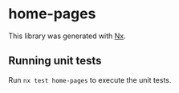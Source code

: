# home-pages

This library was generated with [Nx](https://nx.dev).

## Running unit tests

Run `nx test home-pages` to execute the unit tests.
